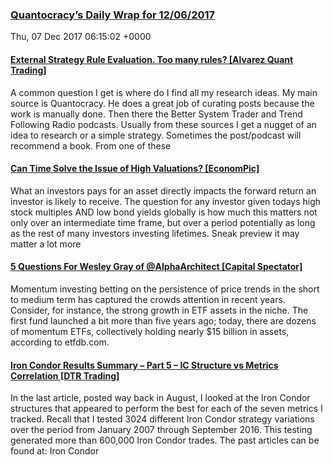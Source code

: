 ### [Quantocracy’s Daily Wrap for 12/06/2017](http://quantocracy.com/quantocracys-daily-wrap-for-12062017/)
Thu, 07 Dec 2017 06:15:02 +0000
#### [External Strategy Rule Evaluation. Too many rules? [Alvarez Quant Trading]](http://quantocracy.com/redirect.php?key=iyfzOE7hzR&source=feedburner)
A common question I get is where do I find all my research ideas. My main source is Quantocracy. He does a great job of curating posts because the work is manually done. Then there the Better System Trader and Trend Following Radio podcasts. Usually from these sources I get a nugget of an idea to research or a simple strategy. Sometimes the post/podcast will recommend a book. From one of these
#### [Can Time Solve the Issue of High Valuations? [EconomPic]](http://quantocracy.com/redirect.php?key=Xlr9mPLY6S&source=feedburner)
What an investors pays for an asset directly impacts the forward return an investor is likely to receive. The question for any investor given todays high stock multiples AND low bond yields globally is how much this matters not only over an intermediate time frame, but over a period potentially as long as the rest of many investors investing lifetimes. Sneak preview it may matter a lot more
#### [5 Questions For Wesley Gray of @AlphaArchitect [Capital Spectator]](http://quantocracy.com/redirect.php?key=2IeZfUnIx6&source=feedburner)
Momentum investing  betting on the persistence of price trends in the short to medium term  has captured the crowds attention in recent years. Consider, for instance, the strong growth in ETF assets in the niche. The first fund launched a bit more than five years ago; today, there are dozens of momentum ETFs, collectively holding nearly $15 billion in assets, according to etfdb.com.
#### [Iron Condor Results Summary – Part 5 – IC Structure vs Metrics Correlation [DTR Trading]](http://quantocracy.com/redirect.php?key=5FjS5oSPQU&source=feedburner)
In the last article, posted way back in August, I looked at the Iron Condor structures that appeared to perform the best for each of the seven metrics I tracked. Recall that I tested 3024 different Iron Condor strategy variations over the period from January 2007 through September 2016. This testing generated more than 600,000 Iron Condor trades. The past articles can be found at: Iron Condor
